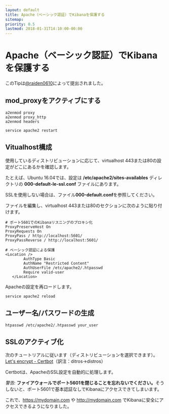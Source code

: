 ```yaml
---
layout: default
title: Apache（ベーシック認証）でKibanaを保護する
sitemap:
priority: 0.5
lastmod: 2018-01-31T14:10:00-00:00
---
```


# Apache（ベーシック認証）でKibanaを保護する

このTipは[@raiden0610](https://github.com/raiden0610)によって提出されました。

## mod_proxyをアクティブにする

    a2enmod proxy
    a2enmod proxy_http
    a2enmod headers

    service apache2 restart

## Vitualhost構成
使用しているディストリビューションに応じて、virtualhost 443または80の設定がどこにあるかを確認します。

たとえば、Ubuntu 16.04では、設定は **/etc/apache2/sites-availables** ディレクトリの **000-default-le-ssl.conf** ファイルにあります。

SSLを使用しない場合は、ファイル**000-default.conf**を参照してください。

ファイルを編集し、virtualhost 443または80のセクションに次のように貼り付けます。

    # ポート5601でのKibanaリスニングのプロキシ化
    ProxyPreserveHost On
    ProxyRequests On
    ProxyPass / http://localhost:5601/
    ProxyPassReverse / http://localhost:5601/
    
    # ベーシック認証による保護
    <Location />
            AuthType Basic
            AuthName "Restricted Content"
            AuthUserFile /etc/apache2/.htpasswd
            Require valid-user
       </Location>

Apacheの設定を再ロードします。

    service apache2 reload
    
## ユーザー名/パスワードの生成

    htpasswd /etc/apache2/.htpasswd your_user
    
## SSLのアクティブ化
次のチュートリアルに従います（ディストリビューションを選択できます）。[Let's encrypt - Certbot](https://certbot.eff.org/)（訳注：ditros→distros）

Certbotは、ApacheのSSL設定を自動的に処理します。

<div class="alert alert-warning"><i>警告:</i>
<b>ファイアウォールでポート5601を閉じることを忘れないでください。</b>そうしないと、ポート5601で基本認証なしでKibanaにアクセスできてしまいます。
</div>

これで、https://mydomain.com や http://mydomain.com でKibanaに安全にアクセスできるようになりました。